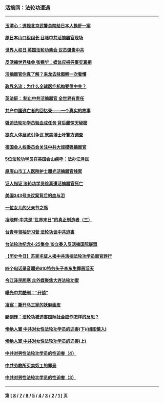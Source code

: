 ### 活摘网：法轮功遭遇
---
#### [玉清心：透视北京武警总院给日本人换肝一案](../../pages/nf5881/n13771978.md?12300430) 
#### [原日本山口组组长 目睹中共活摘器官现场](../../pages/nf5881/n13767360.md?12300430) 
#### [世界人权日 英国法轮功集会 议员谴责中共](../../pages/nf5881/n13431763.md?12300430) 
#### [反活摘世界峰会 张锦华：媒体应报导事实真相](../../pages/nf5881/n13278502.md?12300430) 
#### [活摘器官你真了解？来龙去脉图解一次看懂](../../pages/nf5881/n13013820.md?12300430) 
#### [政界名流：为什么全球医疗机构要信中共？](../../pages/nf5881/n11945479.md?12300430) 
#### [英法庭： 制止中共活摘器官 全世界有责任](../../pages/nf5881/n11330691.md?12300430) 
#### [共产中国逃亡者的回忆录——一个真实的故事](../../pages/nf5881/n10918649.md?12300430) 
#### [强迫法轮功学员验血成任务 背后藏惊天秘密](../../pages/nf5881/n4252384.md?12300430) 
#### [捷克人体展览引争议 旅美博士吁警方调查](../../pages/nf5881/n9429187.md?12300430) 
#### [德国会人权委员会关注中共大规模强摘器官](../../pages/nf5881/n8418950.md?12300430) 
#### [5位法轮功学员在美国会山疾呼：法办江泽民](../../pages/nf5881/n8101519.md?12300430) 
#### [原唐山市工人医院护士曝光活摘器官线索](../../pages/nf5881/n8076384.md?12300430) 
#### [证人指证 法轮功学员徐真遭活摘器官死亡](../../pages/nf5881/n8042467.md?12300430) 
#### [美国343号决议案背后的血与泪](../../pages/nf5881/n8020684.md?12300430) 
#### [一位女儿的父亲节之殇](../../pages/nf5881/n8014122.md?12300430) 
#### [凌晓辉:中共是“世界末日”的真正制造者（三）](../../pages/nf5881/n4210333.md?12300430) 
#### [台青年领袖研习营 法轮功谈中共迫害](../../pages/nf5881/n4141857.md?12300430) 
#### [台法轮功纪念4‧25集会 19立委入反活摘国际联盟](../../pages/nf5881/n4141821.md?12300430) 
#### [【历史今日】苏家屯证人揭中共活摘法轮功学员器官罪行](../../pages/nf5881/n4135912.md?12300430) 
#### [四个电话录音曝光610特务头子李东生罪恶滔天](../../pages/nf5881/n4040060.md?12300430) 
#### [令江泽民胆寒 众外媒聚焦大连法轮功案](../../pages/nf5881/n3932671.md?12300430) 
#### [曝光中共酷刑：“开锁”](../../pages/nf5881/n3889373.md?12300430) 
#### [凌宸：撕开马三家的妖魅画皮](../../pages/nf5881/n3849369.md?12300430) 
#### [郦剑锋：法轮功被迫害国际社会应作怎样的反思？](../../pages/nf5881/n3824560.md?12300430) 
#### [惨绝人寰 中共对女性法轮功学员的迫害(下)(组图慎入)](../../pages/nf5881/n3816285.md?12300430) 
#### [惨绝人寰 中共对女性法轮功学员的迫害(上)](../../pages/nf5881/n3815374.md?12300430) 
#### [中共对男性法轮功学员的性迫害（4）](../../pages/nf5881/n3769144.md?12300430) 
#### [中共劳教所买卖奴工的罪恶](../../pages/nf5881/n3769378.md?12300430) 
#### [中共对男性法轮功学员的性迫害（3）](../../pages/nf5881/n3768231.md?12300430) 

---
#### 第 [ [8](./8.md?12300430) / [7](./7.md?12300430) / [6](./6.md?12300430) / [5](./5.md?12300430) / [4](./4.md?12300430) / [3](./3.md?12300430) / [2](./2.md?12300430) / [1](./1.md?12300430) ] 页
